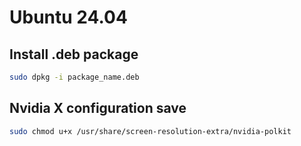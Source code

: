 # Ubuntu 24.04
## Install .deb package
```bash
sudo dpkg -i package_name.deb
```
## Nvidia X configuration save

```bash
sudo chmod u+x /usr/share/screen-resolution-extra/nvidia-polkit
```
